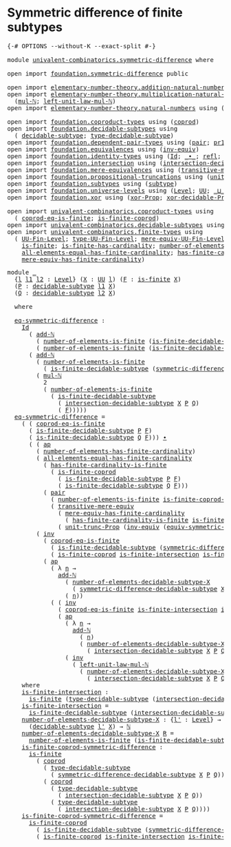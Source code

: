 # Symmetric difference of finite subtypes

<pre class="Agda"><a id="52" class="Symbol">{-#</a> <a id="56" class="Keyword">OPTIONS</a> <a id="64" class="Pragma">--without-K</a> <a id="76" class="Pragma">--exact-split</a> <a id="90" class="Symbol">#-}</a>

<a id="95" class="Keyword">module</a> <a id="102" href="univalent-combinatorics.symmetric-difference.html" class="Module">univalent-combinatorics.symmetric-difference</a> <a id="147" class="Keyword">where</a>

<a id="154" class="Keyword">open</a> <a id="159" class="Keyword">import</a> <a id="166" href="foundation.symmetric-difference.html" class="Module">foundation.symmetric-difference</a> <a id="198" class="Keyword">public</a>

<a id="206" class="Keyword">open</a> <a id="211" class="Keyword">import</a> <a id="218" href="elementary-number-theory.addition-natural-numbers.html" class="Module">elementary-number-theory.addition-natural-numbers</a> <a id="268" class="Keyword">using</a> <a id="274" class="Symbol">(</a><a id="275" href="elementary-number-theory.addition-natural-numbers.html#988" class="Function">add-ℕ</a><a id="280" class="Symbol">)</a>
<a id="282" class="Keyword">open</a> <a id="287" class="Keyword">import</a> <a id="294" href="elementary-number-theory.multiplication-natural-numbers.html" class="Module">elementary-number-theory.multiplication-natural-numbers</a> <a id="350" class="Keyword">using</a>
  <a id="358" class="Symbol">(</a><a id="359" href="elementary-number-theory.multiplication-natural-numbers.html#1176" class="Function">mul-ℕ</a><a id="364" class="Symbol">;</a> <a id="366" href="elementary-number-theory.multiplication-natural-numbers.html#2119" class="Function">left-unit-law-mul-ℕ</a><a id="385" class="Symbol">)</a>
<a id="387" class="Keyword">open</a> <a id="392" class="Keyword">import</a> <a id="399" href="elementary-number-theory.natural-numbers.html" class="Module">elementary-number-theory.natural-numbers</a> <a id="440" class="Keyword">using</a> <a id="446" class="Symbol">(</a><a id="447" href="elementary-number-theory.natural-numbers.html#1444" class="Datatype">ℕ</a><a id="448" class="Symbol">)</a>

<a id="451" class="Keyword">open</a> <a id="456" class="Keyword">import</a> <a id="463" href="foundation.coproduct-types.html" class="Module">foundation.coproduct-types</a> <a id="490" class="Keyword">using</a> <a id="496" class="Symbol">(</a><a id="497" href="foundation.coproduct-types.html#1168" class="Datatype">coprod</a><a id="503" class="Symbol">)</a>
<a id="505" class="Keyword">open</a> <a id="510" class="Keyword">import</a> <a id="517" href="foundation.decidable-subtypes.html" class="Module">foundation.decidable-subtypes</a> <a id="547" class="Keyword">using</a>
  <a id="555" class="Symbol">(</a> <a id="557" href="foundation.decidable-subtypes.html#1349" class="Function">decidable-subtype</a><a id="574" class="Symbol">;</a> <a id="576" href="foundation.decidable-subtypes.html#2337" class="Function">type-decidable-subtype</a><a id="598" class="Symbol">)</a>
<a id="600" class="Keyword">open</a> <a id="605" class="Keyword">import</a> <a id="612" href="foundation.dependent-pair-types.html" class="Module">foundation.dependent-pair-types</a> <a id="644" class="Keyword">using</a> <a id="650" class="Symbol">(</a><a id="651" href="foundation-core.dependent-pair-types.html#575" class="InductiveConstructor">pair</a><a id="655" class="Symbol">;</a> <a id="657" href="foundation-core.dependent-pair-types.html#592" class="Field">pr1</a><a id="660" class="Symbol">;</a> <a id="662" href="foundation-core.dependent-pair-types.html#604" class="Field">pr2</a><a id="665" class="Symbol">)</a>
<a id="667" class="Keyword">open</a> <a id="672" class="Keyword">import</a> <a id="679" href="foundation.equivalences.html" class="Module">foundation.equivalences</a> <a id="703" class="Keyword">using</a> <a id="709" class="Symbol">(</a><a id="710" href="foundation-core.equivalences.html#5707" class="Function">inv-equiv</a><a id="719" class="Symbol">)</a>
<a id="721" class="Keyword">open</a> <a id="726" class="Keyword">import</a> <a id="733" href="foundation.identity-types.html" class="Module">foundation.identity-types</a> <a id="759" class="Keyword">using</a> <a id="765" class="Symbol">(</a><a id="766" href="foundation-core.identity-types.html#641" class="Datatype">Id</a><a id="768" class="Symbol">;</a> <a id="770" href="foundation-core.identity-types.html#1239" class="Function Operator">_∙_</a><a id="773" class="Symbol">;</a> <a id="775" href="foundation-core.identity-types.html#694" class="InductiveConstructor">refl</a><a id="779" class="Symbol">;</a> <a id="781" href="foundation-core.identity-types.html#2853" class="Function">ap</a><a id="783" class="Symbol">;</a> <a id="785" href="foundation-core.identity-types.html#4583" class="Function">tr</a><a id="787" class="Symbol">;</a> <a id="789" href="foundation-core.identity-types.html#1552" class="Function">inv</a><a id="792" class="Symbol">)</a>
<a id="794" class="Keyword">open</a> <a id="799" class="Keyword">import</a> <a id="806" href="foundation.intersection.html" class="Module">foundation.intersection</a> <a id="830" class="Keyword">using</a> <a id="836" class="Symbol">(</a><a id="837" href="foundation.intersection.html#703" class="Function">intersection-decidable-subtype</a><a id="867" class="Symbol">)</a>
<a id="869" class="Keyword">open</a> <a id="874" class="Keyword">import</a> <a id="881" href="foundation.mere-equivalences.html" class="Module">foundation.mere-equivalences</a> <a id="910" class="Keyword">using</a> <a id="916" class="Symbol">(</a><a id="917" href="foundation.mere-equivalences.html#2248" class="Function">transitive-mere-equiv</a><a id="938" class="Symbol">)</a>
<a id="940" class="Keyword">open</a> <a id="945" class="Keyword">import</a> <a id="952" href="foundation.propositional-truncations.html" class="Module">foundation.propositional-truncations</a> <a id="989" class="Keyword">using</a> <a id="995" class="Symbol">(</a><a id="996" href="foundation.propositional-truncations.html#2096" class="Function">unit-trunc-Prop</a><a id="1011" class="Symbol">)</a>
<a id="1013" class="Keyword">open</a> <a id="1018" class="Keyword">import</a> <a id="1025" href="foundation.subtypes.html" class="Module">foundation.subtypes</a> <a id="1045" class="Keyword">using</a> <a id="1051" class="Symbol">(</a><a id="1052" href="foundation-core.subtypes.html#2197" class="Function">subtype</a><a id="1059" class="Symbol">)</a>
<a id="1061" class="Keyword">open</a> <a id="1066" class="Keyword">import</a> <a id="1073" href="foundation.universe-levels.html" class="Module">foundation.universe-levels</a> <a id="1100" class="Keyword">using</a> <a id="1106" class="Symbol">(</a><a id="1107" href="Agda.Primitive.html#597" class="Postulate">Level</a><a id="1112" class="Symbol">;</a> <a id="1114" href="foundation-core.universe-levels.html#222" class="Primitive">UU</a><a id="1116" class="Symbol">;</a> <a id="1118" href="Agda.Primitive.html#810" class="Primitive Operator">_⊔_</a><a id="1121" class="Symbol">)</a>
<a id="1123" class="Keyword">open</a> <a id="1128" class="Keyword">import</a> <a id="1135" href="foundation.xor.html" class="Module">foundation.xor</a> <a id="1150" class="Keyword">using</a> <a id="1156" class="Symbol">(</a><a id="1157" href="foundation.xor.html#2615" class="Function">xor-Prop</a><a id="1165" class="Symbol">;</a> <a id="1167" href="foundation.xor.html#7397" class="Function">xor-decidable-Prop</a><a id="1185" class="Symbol">)</a>

<a id="1188" class="Keyword">open</a> <a id="1193" class="Keyword">import</a> <a id="1200" href="univalent-combinatorics.coproduct-types.html" class="Module">univalent-combinatorics.coproduct-types</a> <a id="1240" class="Keyword">using</a>
  <a id="1248" class="Symbol">(</a> <a id="1250" href="univalent-combinatorics.coproduct-types.html#6717" class="Function">coprod-eq-is-finite</a><a id="1269" class="Symbol">;</a> <a id="1271" href="univalent-combinatorics.coproduct-types.html#5026" class="Function">is-finite-coprod</a><a id="1287" class="Symbol">)</a>
<a id="1289" class="Keyword">open</a> <a id="1294" class="Keyword">import</a> <a id="1301" href="univalent-combinatorics.decidable-subtypes.html" class="Module">univalent-combinatorics.decidable-subtypes</a> <a id="1344" class="Keyword">using</a> <a id="1350" class="Symbol">(</a> <a id="1352" href="univalent-combinatorics.decidable-subtypes.html#867" class="Function">is-finite-decidable-subtype</a><a id="1379" class="Symbol">)</a>
<a id="1381" class="Keyword">open</a> <a id="1386" class="Keyword">import</a> <a id="1393" href="univalent-combinatorics.finite-types.html" class="Module">univalent-combinatorics.finite-types</a> <a id="1430" class="Keyword">using</a>
  <a id="1438" class="Symbol">(</a> <a id="1440" href="univalent-combinatorics.finite-types.html#4620" class="Function">UU-Fin-Level</a><a id="1452" class="Symbol">;</a> <a id="1454" href="univalent-combinatorics.finite-types.html#4715" class="Function">type-UU-Fin-Level</a><a id="1471" class="Symbol">;</a> <a id="1473" href="univalent-combinatorics.finite-types.html#4821" class="Function">mere-equiv-UU-Fin-Level</a><a id="1496" class="Symbol">;</a> <a id="1498" href="univalent-combinatorics.finite-types.html#12328" class="Function">number-of-elements-is-finite</a><a id="1526" class="Symbol">;</a>
    <a id="1532" href="univalent-combinatorics.finite-types.html#3715" class="Function">is-finite</a><a id="1541" class="Symbol">;</a> <a id="1543" href="univalent-combinatorics.finite-types.html#11705" class="Function">is-finite-has-cardinality</a><a id="1568" class="Symbol">;</a> <a id="1570" href="univalent-combinatorics.finite-types.html#5474" class="Function">number-of-elements-has-finite-cardinality</a><a id="1611" class="Symbol">;</a>
    <a id="1617" href="univalent-combinatorics.finite-types.html#10360" class="Function">all-elements-equal-has-finite-cardinality</a><a id="1658" class="Symbol">;</a> <a id="1660" href="univalent-combinatorics.finite-types.html#12091" class="Function">has-finite-cardinality-is-finite</a><a id="1692" class="Symbol">;</a>
    <a id="1698" href="univalent-combinatorics.finite-types.html#5634" class="Function">mere-equiv-has-finite-cardinality</a><a id="1731" class="Symbol">)</a>
</pre>
<pre class="Agda"><a id="1746" class="Keyword">module</a> <a id="1753" href="univalent-combinatorics.symmetric-difference.html#1753" class="Module">_</a>
  <a id="1757" class="Symbol">{</a><a id="1758" href="univalent-combinatorics.symmetric-difference.html#1758" class="Bound">l</a> <a id="1760" href="univalent-combinatorics.symmetric-difference.html#1760" class="Bound">l1</a> <a id="1763" href="univalent-combinatorics.symmetric-difference.html#1763" class="Bound">l2</a> <a id="1766" class="Symbol">:</a> <a id="1768" href="Agda.Primitive.html#597" class="Postulate">Level</a><a id="1773" class="Symbol">}</a> <a id="1775" class="Symbol">(</a><a id="1776" href="univalent-combinatorics.symmetric-difference.html#1776" class="Bound">X</a> <a id="1778" class="Symbol">:</a> <a id="1780" href="foundation-core.universe-levels.html#222" class="Primitive">UU</a> <a id="1783" href="univalent-combinatorics.symmetric-difference.html#1758" class="Bound">l</a><a id="1784" class="Symbol">)</a> <a id="1786" class="Symbol">(</a><a id="1787" href="univalent-combinatorics.symmetric-difference.html#1787" class="Bound">F</a> <a id="1789" class="Symbol">:</a> <a id="1791" href="univalent-combinatorics.finite-types.html#3715" class="Function">is-finite</a> <a id="1801" href="univalent-combinatorics.symmetric-difference.html#1776" class="Bound">X</a><a id="1802" class="Symbol">)</a>
  <a id="1806" class="Symbol">(</a><a id="1807" href="univalent-combinatorics.symmetric-difference.html#1807" class="Bound">P</a> <a id="1809" class="Symbol">:</a> <a id="1811" href="foundation.decidable-subtypes.html#1349" class="Function">decidable-subtype</a> <a id="1829" href="univalent-combinatorics.symmetric-difference.html#1760" class="Bound">l1</a> <a id="1832" href="univalent-combinatorics.symmetric-difference.html#1776" class="Bound">X</a><a id="1833" class="Symbol">)</a>
  <a id="1837" class="Symbol">(</a><a id="1838" href="univalent-combinatorics.symmetric-difference.html#1838" class="Bound">Q</a> <a id="1840" class="Symbol">:</a> <a id="1842" href="foundation.decidable-subtypes.html#1349" class="Function">decidable-subtype</a> <a id="1860" href="univalent-combinatorics.symmetric-difference.html#1763" class="Bound">l2</a> <a id="1863" href="univalent-combinatorics.symmetric-difference.html#1776" class="Bound">X</a><a id="1864" class="Symbol">)</a>
  
  <a id="1871" class="Keyword">where</a>

  <a id="1880" href="univalent-combinatorics.symmetric-difference.html#1880" class="Function">eq-symmetric-difference</a> <a id="1904" class="Symbol">:</a>
    <a id="1910" href="foundation-core.identity-types.html#641" class="Datatype">Id</a>
      <a id="1919" class="Symbol">(</a> <a id="1921" href="elementary-number-theory.addition-natural-numbers.html#988" class="Function">add-ℕ</a>
        <a id="1935" class="Symbol">(</a> <a id="1937" href="univalent-combinatorics.finite-types.html#12328" class="Function">number-of-elements-is-finite</a> <a id="1966" class="Symbol">(</a><a id="1967" href="univalent-combinatorics.decidable-subtypes.html#867" class="Function">is-finite-decidable-subtype</a> <a id="1995" href="univalent-combinatorics.symmetric-difference.html#1807" class="Bound">P</a> <a id="1997" href="univalent-combinatorics.symmetric-difference.html#1787" class="Bound">F</a><a id="1998" class="Symbol">))</a>        
        <a id="2017" class="Symbol">(</a> <a id="2019" href="univalent-combinatorics.finite-types.html#12328" class="Function">number-of-elements-is-finite</a> <a id="2048" class="Symbol">(</a><a id="2049" href="univalent-combinatorics.decidable-subtypes.html#867" class="Function">is-finite-decidable-subtype</a> <a id="2077" href="univalent-combinatorics.symmetric-difference.html#1838" class="Bound">Q</a> <a id="2079" href="univalent-combinatorics.symmetric-difference.html#1787" class="Bound">F</a><a id="2080" class="Symbol">)))</a>
      <a id="2090" class="Symbol">(</a> <a id="2092" href="elementary-number-theory.addition-natural-numbers.html#988" class="Function">add-ℕ</a>
        <a id="2106" class="Symbol">(</a> <a id="2108" href="univalent-combinatorics.finite-types.html#12328" class="Function">number-of-elements-is-finite</a>
          <a id="2147" class="Symbol">(</a> <a id="2149" href="univalent-combinatorics.decidable-subtypes.html#867" class="Function">is-finite-decidable-subtype</a> <a id="2177" class="Symbol">(</a><a id="2178" href="foundation.symmetric-difference.html#1436" class="Function">symmetric-difference-decidable-subtype</a> <a id="2217" href="univalent-combinatorics.symmetric-difference.html#1776" class="Bound">X</a> <a id="2219" href="univalent-combinatorics.symmetric-difference.html#1807" class="Bound">P</a> <a id="2221" href="univalent-combinatorics.symmetric-difference.html#1838" class="Bound">Q</a><a id="2222" class="Symbol">)</a> <a id="2224" href="univalent-combinatorics.symmetric-difference.html#1787" class="Bound">F</a><a id="2225" class="Symbol">))</a>
        <a id="2236" class="Symbol">(</a> <a id="2238" href="elementary-number-theory.multiplication-natural-numbers.html#1176" class="Function">mul-ℕ</a>
          <a id="2254" class="Number">2</a>
          <a id="2266" class="Symbol">(</a> <a id="2268" href="univalent-combinatorics.finite-types.html#12328" class="Function">number-of-elements-is-finite</a>
            <a id="2309" class="Symbol">(</a> <a id="2311" href="univalent-combinatorics.decidable-subtypes.html#867" class="Function">is-finite-decidable-subtype</a>
              <a id="2353" class="Symbol">(</a> <a id="2355" href="foundation.intersection.html#703" class="Function">intersection-decidable-subtype</a> <a id="2386" href="univalent-combinatorics.symmetric-difference.html#1776" class="Bound">X</a> <a id="2388" href="univalent-combinatorics.symmetric-difference.html#1807" class="Bound">P</a> <a id="2390" href="univalent-combinatorics.symmetric-difference.html#1838" class="Bound">Q</a><a id="2391" class="Symbol">)</a>
              <a id="2407" class="Symbol">(</a> <a id="2409" href="univalent-combinatorics.symmetric-difference.html#1787" class="Bound">F</a><a id="2410" class="Symbol">)))))</a>
  <a id="2418" href="univalent-combinatorics.symmetric-difference.html#1880" class="Function">eq-symmetric-difference</a> <a id="2442" class="Symbol">=</a>
    <a id="2448" class="Symbol">(</a> <a id="2450" class="Symbol">(</a> <a id="2452" href="univalent-combinatorics.coproduct-types.html#6717" class="Function">coprod-eq-is-finite</a>
      <a id="2478" class="Symbol">(</a> <a id="2480" href="univalent-combinatorics.decidable-subtypes.html#867" class="Function">is-finite-decidable-subtype</a> <a id="2508" href="univalent-combinatorics.symmetric-difference.html#1807" class="Bound">P</a> <a id="2510" href="univalent-combinatorics.symmetric-difference.html#1787" class="Bound">F</a><a id="2511" class="Symbol">)</a>
      <a id="2519" class="Symbol">(</a> <a id="2521" href="univalent-combinatorics.decidable-subtypes.html#867" class="Function">is-finite-decidable-subtype</a> <a id="2549" href="univalent-combinatorics.symmetric-difference.html#1838" class="Bound">Q</a> <a id="2551" href="univalent-combinatorics.symmetric-difference.html#1787" class="Bound">F</a><a id="2552" class="Symbol">)))</a> <a id="2556" href="foundation-core.identity-types.html#1239" class="Function Operator">∙</a>
      <a id="2564" class="Symbol">(</a> <a id="2566" class="Symbol">(</a> <a id="2568" href="foundation-core.identity-types.html#2853" class="Function">ap</a>
        <a id="2579" class="Symbol">(</a> <a id="2581" href="univalent-combinatorics.finite-types.html#5474" class="Function">number-of-elements-has-finite-cardinality</a><a id="2622" class="Symbol">)</a>
        <a id="2632" class="Symbol">(</a> <a id="2634" href="univalent-combinatorics.finite-types.html#10360" class="Function">all-elements-equal-has-finite-cardinality</a>
          <a id="2686" class="Symbol">(</a> <a id="2688" href="univalent-combinatorics.finite-types.html#12091" class="Function">has-finite-cardinality-is-finite</a>
            <a id="2733" class="Symbol">(</a> <a id="2735" href="univalent-combinatorics.coproduct-types.html#5026" class="Function">is-finite-coprod</a>
              <a id="2766" class="Symbol">(</a> <a id="2768" href="univalent-combinatorics.decidable-subtypes.html#867" class="Function">is-finite-decidable-subtype</a> <a id="2796" href="univalent-combinatorics.symmetric-difference.html#1807" class="Bound">P</a> <a id="2798" href="univalent-combinatorics.symmetric-difference.html#1787" class="Bound">F</a><a id="2799" class="Symbol">)</a>
              <a id="2815" class="Symbol">(</a> <a id="2817" href="univalent-combinatorics.decidable-subtypes.html#867" class="Function">is-finite-decidable-subtype</a> <a id="2845" href="univalent-combinatorics.symmetric-difference.html#1838" class="Bound">Q</a> <a id="2847" href="univalent-combinatorics.symmetric-difference.html#1787" class="Bound">F</a><a id="2848" class="Symbol">)))</a>
          <a id="2862" class="Symbol">(</a> <a id="2864" href="foundation-core.dependent-pair-types.html#575" class="InductiveConstructor">pair</a>
            <a id="2881" class="Symbol">(</a> <a id="2883" href="univalent-combinatorics.finite-types.html#12328" class="Function">number-of-elements-is-finite</a> <a id="2912" href="univalent-combinatorics.symmetric-difference.html#4588" class="Function">is-finite-coprod-symmetric-difference</a><a id="2949" class="Symbol">)</a>
            <a id="2963" class="Symbol">(</a> <a id="2965" href="foundation.mere-equivalences.html#2248" class="Function">transitive-mere-equiv</a>
              <a id="3001" class="Symbol">(</a> <a id="3003" href="univalent-combinatorics.finite-types.html#5634" class="Function">mere-equiv-has-finite-cardinality</a>
                <a id="3053" class="Symbol">(</a> <a id="3055" href="univalent-combinatorics.finite-types.html#12091" class="Function">has-finite-cardinality-is-finite</a> <a id="3088" href="univalent-combinatorics.symmetric-difference.html#4588" class="Function">is-finite-coprod-symmetric-difference</a><a id="3125" class="Symbol">))</a>
              <a id="3142" class="Symbol">(</a> <a id="3144" href="foundation.propositional-truncations.html#2096" class="Function">unit-trunc-Prop</a> <a id="3160" class="Symbol">(</a><a id="3161" href="foundation-core.equivalences.html#5707" class="Function">inv-equiv</a> <a id="3171" class="Symbol">(</a><a id="3172" href="foundation.symmetric-difference.html#2905" class="Function">equiv-symmetric-difference</a> <a id="3199" href="univalent-combinatorics.symmetric-difference.html#1776" class="Bound">X</a> <a id="3201" href="univalent-combinatorics.symmetric-difference.html#1807" class="Bound">P</a> <a id="3203" href="univalent-combinatorics.symmetric-difference.html#1838" class="Bound">Q</a><a id="3204" class="Symbol">)))))))</a> <a id="3212" href="foundation-core.identity-types.html#1239" class="Function Operator">∙</a>
        <a id="3222" class="Symbol">(</a> <a id="3224" href="foundation-core.identity-types.html#1552" class="Function">inv</a>
          <a id="3238" class="Symbol">(</a> <a id="3240" href="univalent-combinatorics.coproduct-types.html#6717" class="Function">coprod-eq-is-finite</a>
            <a id="3272" class="Symbol">(</a> <a id="3274" href="univalent-combinatorics.decidable-subtypes.html#867" class="Function">is-finite-decidable-subtype</a> <a id="3302" class="Symbol">(</a><a id="3303" href="foundation.symmetric-difference.html#1436" class="Function">symmetric-difference-decidable-subtype</a> <a id="3342" href="univalent-combinatorics.symmetric-difference.html#1776" class="Bound">X</a> <a id="3344" href="univalent-combinatorics.symmetric-difference.html#1807" class="Bound">P</a> <a id="3346" href="univalent-combinatorics.symmetric-difference.html#1838" class="Bound">Q</a><a id="3347" class="Symbol">)</a> <a id="3349" href="univalent-combinatorics.symmetric-difference.html#1787" class="Bound">F</a><a id="3350" class="Symbol">)</a>
            <a id="3364" class="Symbol">(</a> <a id="3366" href="univalent-combinatorics.coproduct-types.html#5026" class="Function">is-finite-coprod</a> <a id="3383" href="univalent-combinatorics.symmetric-difference.html#4164" class="Function">is-finite-intersection</a> <a id="3406" href="univalent-combinatorics.symmetric-difference.html#4164" class="Function">is-finite-intersection</a><a id="3428" class="Symbol">))</a> <a id="3431" href="foundation-core.identity-types.html#1239" class="Function Operator">∙</a>
          <a id="3443" class="Symbol">(</a> <a id="3445" href="foundation-core.identity-types.html#2853" class="Function">ap</a>
            <a id="3460" class="Symbol">(</a> <a id="3462" class="Symbol">λ</a> <a id="3464" href="univalent-combinatorics.symmetric-difference.html#3464" class="Bound">n</a> <a id="3466" class="Symbol">→</a>
              <a id="3482" href="elementary-number-theory.addition-natural-numbers.html#988" class="Function">add-ℕ</a>
                <a id="3504" class="Symbol">(</a> <a id="3506" href="univalent-combinatorics.symmetric-difference.html#4377" class="Function">number-of-elements-decidable-subtype-X</a>
                  <a id="3563" class="Symbol">(</a> <a id="3565" href="foundation.symmetric-difference.html#1436" class="Function">symmetric-difference-decidable-subtype</a> <a id="3604" href="univalent-combinatorics.symmetric-difference.html#1776" class="Bound">X</a> <a id="3606" href="univalent-combinatorics.symmetric-difference.html#1807" class="Bound">P</a> <a id="3608" href="univalent-combinatorics.symmetric-difference.html#1838" class="Bound">Q</a><a id="3609" class="Symbol">))</a>
                <a id="3628" class="Symbol">(</a> <a id="3630" href="univalent-combinatorics.symmetric-difference.html#3464" class="Bound">n</a><a id="3631" class="Symbol">))</a>
            <a id="3646" class="Symbol">(</a> <a id="3648" class="Symbol">(</a> <a id="3650" href="foundation-core.identity-types.html#1552" class="Function">inv</a>
              <a id="3668" class="Symbol">(</a> <a id="3670" href="univalent-combinatorics.coproduct-types.html#6717" class="Function">coprod-eq-is-finite</a> <a id="3690" href="univalent-combinatorics.symmetric-difference.html#4164" class="Function">is-finite-intersection</a> <a id="3713" href="univalent-combinatorics.symmetric-difference.html#4164" class="Function">is-finite-intersection</a><a id="3735" class="Symbol">))</a> <a id="3738" href="foundation-core.identity-types.html#1239" class="Function Operator">∙</a>
              <a id="3754" class="Symbol">(</a> <a id="3756" href="foundation-core.identity-types.html#2853" class="Function">ap</a>
                <a id="3775" class="Symbol">(</a> <a id="3777" class="Symbol">λ</a> <a id="3779" href="univalent-combinatorics.symmetric-difference.html#3779" class="Bound">n</a> <a id="3781" class="Symbol">→</a>
                  <a id="3801" href="elementary-number-theory.addition-natural-numbers.html#988" class="Function">add-ℕ</a>
                    <a id="3827" class="Symbol">(</a> <a id="3829" href="univalent-combinatorics.symmetric-difference.html#3779" class="Bound">n</a><a id="3830" class="Symbol">)</a>
                    <a id="3852" class="Symbol">(</a> <a id="3854" href="univalent-combinatorics.symmetric-difference.html#4377" class="Function">number-of-elements-decidable-subtype-X</a>
                      <a id="3915" class="Symbol">(</a> <a id="3917" href="foundation.intersection.html#703" class="Function">intersection-decidable-subtype</a> <a id="3948" href="univalent-combinatorics.symmetric-difference.html#1776" class="Bound">X</a> <a id="3950" href="univalent-combinatorics.symmetric-difference.html#1807" class="Bound">P</a> <a id="3952" href="univalent-combinatorics.symmetric-difference.html#1838" class="Bound">Q</a><a id="3953" class="Symbol">)))</a>
                <a id="3973" class="Symbol">(</a> <a id="3975" href="foundation-core.identity-types.html#1552" class="Function">inv</a>
                  <a id="3997" class="Symbol">(</a> <a id="3999" href="elementary-number-theory.multiplication-natural-numbers.html#2119" class="Function">left-unit-law-mul-ℕ</a>
                    <a id="4039" class="Symbol">(</a> <a id="4041" href="univalent-combinatorics.symmetric-difference.html#4377" class="Function">number-of-elements-decidable-subtype-X</a>
                      <a id="4102" class="Symbol">(</a> <a id="4104" href="foundation.intersection.html#703" class="Function">intersection-decidable-subtype</a> <a id="4135" href="univalent-combinatorics.symmetric-difference.html#1776" class="Bound">X</a> <a id="4137" href="univalent-combinatorics.symmetric-difference.html#1807" class="Bound">P</a> <a id="4139" href="univalent-combinatorics.symmetric-difference.html#1838" class="Bound">Q</a><a id="4140" class="Symbol">)))))))))</a>
    <a id="4154" class="Keyword">where</a>
    <a id="4164" href="univalent-combinatorics.symmetric-difference.html#4164" class="Function">is-finite-intersection</a> <a id="4187" class="Symbol">:</a>
      <a id="4195" href="univalent-combinatorics.finite-types.html#3715" class="Function">is-finite</a> <a id="4205" class="Symbol">(</a><a id="4206" href="foundation.decidable-subtypes.html#2337" class="Function">type-decidable-subtype</a> <a id="4229" class="Symbol">(</a><a id="4230" href="foundation.intersection.html#703" class="Function">intersection-decidable-subtype</a> <a id="4261" href="univalent-combinatorics.symmetric-difference.html#1776" class="Bound">X</a> <a id="4263" href="univalent-combinatorics.symmetric-difference.html#1807" class="Bound">P</a> <a id="4265" href="univalent-combinatorics.symmetric-difference.html#1838" class="Bound">Q</a><a id="4266" class="Symbol">))</a>
    <a id="4273" href="univalent-combinatorics.symmetric-difference.html#4164" class="Function">is-finite-intersection</a> <a id="4296" class="Symbol">=</a>
      <a id="4304" href="univalent-combinatorics.decidable-subtypes.html#867" class="Function">is-finite-decidable-subtype</a> <a id="4332" class="Symbol">(</a><a id="4333" href="foundation.intersection.html#703" class="Function">intersection-decidable-subtype</a> <a id="4364" href="univalent-combinatorics.symmetric-difference.html#1776" class="Bound">X</a> <a id="4366" href="univalent-combinatorics.symmetric-difference.html#1807" class="Bound">P</a> <a id="4368" href="univalent-combinatorics.symmetric-difference.html#1838" class="Bound">Q</a><a id="4369" class="Symbol">)</a> <a id="4371" href="univalent-combinatorics.symmetric-difference.html#1787" class="Bound">F</a>
    <a id="4377" href="univalent-combinatorics.symmetric-difference.html#4377" class="Function">number-of-elements-decidable-subtype-X</a> <a id="4416" class="Symbol">:</a> <a id="4418" class="Symbol">{</a><a id="4419" href="univalent-combinatorics.symmetric-difference.html#4419" class="Bound">l&#39;</a> <a id="4422" class="Symbol">:</a> <a id="4424" href="Agda.Primitive.html#597" class="Postulate">Level</a><a id="4429" class="Symbol">}</a> <a id="4431" class="Symbol">→</a>
      <a id="4439" class="Symbol">(</a><a id="4440" href="foundation.decidable-subtypes.html#1349" class="Function">decidable-subtype</a> <a id="4458" href="univalent-combinatorics.symmetric-difference.html#4419" class="Bound">l&#39;</a> <a id="4461" href="univalent-combinatorics.symmetric-difference.html#1776" class="Bound">X</a><a id="4462" class="Symbol">)</a> <a id="4464" class="Symbol">→</a> <a id="4466" href="elementary-number-theory.natural-numbers.html#1444" class="Datatype">ℕ</a>
    <a id="4472" href="univalent-combinatorics.symmetric-difference.html#4377" class="Function">number-of-elements-decidable-subtype-X</a> <a id="4511" href="univalent-combinatorics.symmetric-difference.html#4511" class="Bound">R</a> <a id="4513" class="Symbol">=</a>
      <a id="4521" href="univalent-combinatorics.finite-types.html#12328" class="Function">number-of-elements-is-finite</a> <a id="4550" class="Symbol">(</a><a id="4551" href="univalent-combinatorics.decidable-subtypes.html#867" class="Function">is-finite-decidable-subtype</a> <a id="4579" href="univalent-combinatorics.symmetric-difference.html#4511" class="Bound">R</a> <a id="4581" href="univalent-combinatorics.symmetric-difference.html#1787" class="Bound">F</a><a id="4582" class="Symbol">)</a>
    <a id="4588" href="univalent-combinatorics.symmetric-difference.html#4588" class="Function">is-finite-coprod-symmetric-difference</a> <a id="4626" class="Symbol">:</a>
      <a id="4634" href="univalent-combinatorics.finite-types.html#3715" class="Function">is-finite</a>
        <a id="4652" class="Symbol">(</a> <a id="4654" href="foundation.coproduct-types.html#1168" class="Datatype">coprod</a>
          <a id="4671" class="Symbol">(</a> <a id="4673" href="foundation.decidable-subtypes.html#2337" class="Function">type-decidable-subtype</a>
            <a id="4708" class="Symbol">(</a> <a id="4710" href="foundation.symmetric-difference.html#1436" class="Function">symmetric-difference-decidable-subtype</a> <a id="4749" href="univalent-combinatorics.symmetric-difference.html#1776" class="Bound">X</a> <a id="4751" href="univalent-combinatorics.symmetric-difference.html#1807" class="Bound">P</a> <a id="4753" href="univalent-combinatorics.symmetric-difference.html#1838" class="Bound">Q</a><a id="4754" class="Symbol">))</a>
          <a id="4767" class="Symbol">(</a> <a id="4769" href="foundation.coproduct-types.html#1168" class="Datatype">coprod</a>
            <a id="4788" class="Symbol">(</a> <a id="4790" href="foundation.decidable-subtypes.html#2337" class="Function">type-decidable-subtype</a>
              <a id="4827" class="Symbol">(</a> <a id="4829" href="foundation.intersection.html#703" class="Function">intersection-decidable-subtype</a> <a id="4860" href="univalent-combinatorics.symmetric-difference.html#1776" class="Bound">X</a> <a id="4862" href="univalent-combinatorics.symmetric-difference.html#1807" class="Bound">P</a> <a id="4864" href="univalent-combinatorics.symmetric-difference.html#1838" class="Bound">Q</a><a id="4865" class="Symbol">))</a>
            <a id="4880" class="Symbol">(</a> <a id="4882" href="foundation.decidable-subtypes.html#2337" class="Function">type-decidable-subtype</a>
              <a id="4919" class="Symbol">(</a> <a id="4921" href="foundation.intersection.html#703" class="Function">intersection-decidable-subtype</a> <a id="4952" href="univalent-combinatorics.symmetric-difference.html#1776" class="Bound">X</a> <a id="4954" href="univalent-combinatorics.symmetric-difference.html#1807" class="Bound">P</a> <a id="4956" href="univalent-combinatorics.symmetric-difference.html#1838" class="Bound">Q</a><a id="4957" class="Symbol">))))</a>
    <a id="4966" href="univalent-combinatorics.symmetric-difference.html#4588" class="Function">is-finite-coprod-symmetric-difference</a> <a id="5004" class="Symbol">=</a>
      <a id="5012" href="univalent-combinatorics.coproduct-types.html#5026" class="Function">is-finite-coprod</a>
        <a id="5037" class="Symbol">(</a> <a id="5039" href="univalent-combinatorics.decidable-subtypes.html#867" class="Function">is-finite-decidable-subtype</a> <a id="5067" class="Symbol">(</a><a id="5068" href="foundation.symmetric-difference.html#1436" class="Function">symmetric-difference-decidable-subtype</a> <a id="5107" href="univalent-combinatorics.symmetric-difference.html#1776" class="Bound">X</a> <a id="5109" href="univalent-combinatorics.symmetric-difference.html#1807" class="Bound">P</a> <a id="5111" href="univalent-combinatorics.symmetric-difference.html#1838" class="Bound">Q</a><a id="5112" class="Symbol">)</a> <a id="5114" href="univalent-combinatorics.symmetric-difference.html#1787" class="Bound">F</a><a id="5115" class="Symbol">)</a>
        <a id="5125" class="Symbol">(</a> <a id="5127" href="univalent-combinatorics.coproduct-types.html#5026" class="Function">is-finite-coprod</a> <a id="5144" href="univalent-combinatorics.symmetric-difference.html#4164" class="Function">is-finite-intersection</a> <a id="5167" href="univalent-combinatorics.symmetric-difference.html#4164" class="Function">is-finite-intersection</a><a id="5189" class="Symbol">)</a>
</pre>